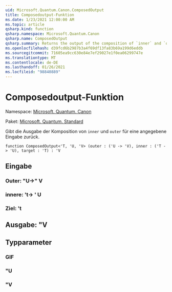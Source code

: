 ```yaml
---
uid: Microsoft.Quantum.Canon.ComposedOutput
title: Composedoutput-Funktion
ms.date: 1/23/2021 12:00:00 AM
ms.topic: article
qsharp.kind: function
qsharp.namespace: Microsoft.Quantum.Canon
qsharp.name: ComposedOutput
qsharp.summary: Returns the output of the composition of `inner` and `outer` for a given input.
ms.openlocfilehash: d39fcd6b2987b3a4f69df13fa83b69a199d6eddb
ms.sourcegitcommit: 71605ea9cc630e84e7ef29027e1f0ea06299747e
ms.translationtype: MT
ms.contentlocale: de-DE
ms.lasthandoff: 01/26/2021
ms.locfileid: "98840889"
---
```

# <a name="composedoutput-function"></a>Composedoutput-Funktion

Namespace: [Microsoft. Quantum. Canon](xref:Microsoft.Quantum.Canon)

Paket: [Microsoft. Quantum. Standard](https://nuget.org/packages/Microsoft.Quantum.Standard)


Gibt die Ausgabe der Komposition von `inner` und `outer` für eine angegebene Eingabe zurück.

```qsharp
function ComposedOutput<'T, 'U, 'V> (outer : ('U -> 'V), inner : ('T -> 'U), target : 'T) : 'V
```


## <a name="input"></a>Eingabe

### <a name="outer--u---v"></a>Outer: "U->" V




### <a name="inner--t---u"></a>innere: 't-> ' U




### <a name="target--t"></a>Ziel: 't





## <a name="output--v"></a>Ausgabe: "V



## <a name="type-parameters"></a>Typparameter

### <a name="t"></a>GIF


### <a name="u"></a>"U


### <a name="v"></a>"V

